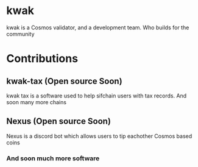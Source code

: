 # kwak
kwak is a Cosmos validator, and a development team. Who builds for the community 

# Contributions 
## kwak-tax  (Open source Soon)
   kwak tax is a software used to help sifchain users with tax records. And soon many more chains
## Nexus (Open source Soon)
   Nexus is a discord bot which allows users to tip eachother Cosmos based coins
   
### And soon much more software
